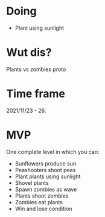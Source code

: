 # Doing
* Plant using sunlight
# Wut dis?
Plants vs zombies proto
# Time frame
2021/11/23 - 26.
# MVP
One complete level in which you can:
* Sunflowers produce sun
* Peashooters shoot peas
* Plant plants using sunlight
* Shovel plants
* Spawn zombies as wave
* Plants shoot zombies
* Zombies eat plants
* Win and lose condition